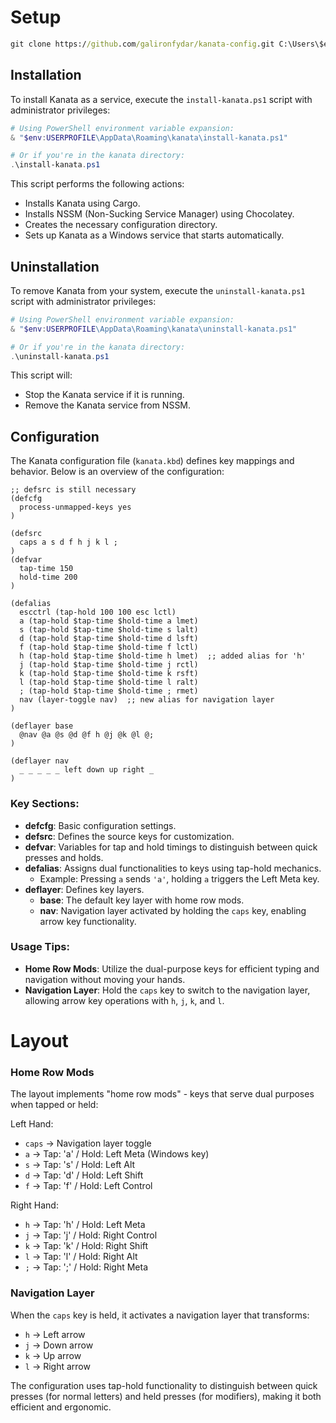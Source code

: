 # Setup 

```cmd
git clone https://github.com/galironfydar/kanata-config.git C:\Users\$env:USERNAME\AppData\Roaming\kanata
```

## Installation

To install Kanata as a service, execute the `install-kanata.ps1` script with administrator privileges:

```powershell
# Using PowerShell environment variable expansion:
& "$env:USERPROFILE\AppData\Roaming\kanata\install-kanata.ps1"

# Or if you're in the kanata directory:
.\install-kanata.ps1
```

This script performs the following actions:
- Installs Kanata using Cargo.
- Installs NSSM (Non-Sucking Service Manager) using Chocolatey.
- Creates the necessary configuration directory.
- Sets up Kanata as a Windows service that starts automatically.

## Uninstallation

To remove Kanata from your system, execute the `uninstall-kanata.ps1` script with administrator privileges:

```powershell
# Using PowerShell environment variable expansion:
& "$env:USERPROFILE\AppData\Roaming\kanata\uninstall-kanata.ps1"

# Or if you're in the kanata directory:
.\uninstall-kanata.ps1
```

This script will:
- Stop the Kanata service if it is running.
- Remove the Kanata service from NSSM.

## Configuration

The Kanata configuration file (`kanata.kbd`) defines key mappings and behavior. Below is an overview of the configuration:

```kbd
;; defsrc is still necessary
(defcfg
  process-unmapped-keys yes
)

(defsrc
  caps a s d f h j k l ;
)
(defvar
  tap-time 150
  hold-time 200
)

(defalias
  escctrl (tap-hold 100 100 esc lctl)
  a (tap-hold $tap-time $hold-time a lmet)
  s (tap-hold $tap-time $hold-time s lalt)
  d (tap-hold $tap-time $hold-time d lsft)
  f (tap-hold $tap-time $hold-time f lctl)
  h (tap-hold $tap-time $hold-time h lmet)  ;; added alias for 'h'
  j (tap-hold $tap-time $hold-time j rctl)
  k (tap-hold $tap-time $hold-time k rsft)
  l (tap-hold $tap-time $hold-time l ralt)
  ; (tap-hold $tap-time $hold-time ; rmet)
  nav (layer-toggle nav)  ;; new alias for navigation layer
)

(deflayer base
  @nav @a @s @d @f h @j @k @l @;
)

(deflayer nav
  _ _ _ _ _ left down up right _
)
```

### Key Sections:

- **defcfg**: Basic configuration settings.
- **defsrc**: Defines the source keys for customization.
- **defvar**: Variables for tap and hold timings to distinguish between quick presses and holds.
- **defalias**: Assigns dual functionalities to keys using tap-hold mechanics.
  - Example: Pressing `a` sends `'a'`, holding `a` triggers the Left Meta key.
- **deflayer**: Defines key layers.
  - **base**: The default key layer with home row mods.
  - **nav**: Navigation layer activated by holding the `caps` key, enabling arrow key functionality.

### Usage Tips:

- **Home Row Mods**: Utilize the dual-purpose keys for efficient typing and navigation without moving your hands.
- **Navigation Layer**: Hold the `caps` key to switch to the navigation layer, allowing arrow key operations with `h`, `j`, `k`, and `l`.

# Layout 

### Home Row Mods

The layout implements "home row mods" - keys that serve dual purposes when tapped or held:

Left Hand:
- `caps` → Navigation layer toggle
- `a` → Tap: 'a' / Hold: Left Meta (Windows key)
- `s` → Tap: 's' / Hold: Left Alt
- `d` → Tap: 'd' / Hold: Left Shift
- `f` → Tap: 'f' / Hold: Left Control

Right Hand:
- `h` → Tap: 'h' / Hold: Left Meta
- `j` → Tap: 'j' / Hold: Right Control
- `k` → Tap: 'k' / Hold: Right Shift
- `l` → Tap: 'l' / Hold: Right Alt
- `;` → Tap: ';' / Hold: Right Meta

### Navigation Layer
When the `caps` key is held, it activates a navigation layer that transforms:
- `h` → Left arrow
- `j` → Down arrow
- `k` → Up arrow
- `l` → Right arrow

The configuration uses tap-hold functionality to distinguish between quick presses (for normal letters) and held presses (for modifiers), making it both efficient and ergonomic.
